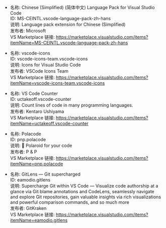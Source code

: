 -   名称: Chinese (Simplified) (简体中文) Language Pack for Visual Studio Code  
    ID: MS-CEINTL.vscode-language-pack-zh-hans  
    说明: Language pack extension for Chinese (Simplified)  
    发布者: Microsoft  
    VS Marketplace 链接: https://marketplace.visualstudio.com/items?itemName=MS-CEINTL.vscode-language-pack-zh-hans  

-   名称: vscode-icons  
    ID: vscode-icons-team.vscode-icons  
    说明: Icons for Visual Studio Code  
    发布者: VSCode Icons Team  
    VS Marketplace 链接: https://marketplace.visualstudio.com/items?itemName=vscode-icons-team.vscode-icons  

-   名称: VS Code Counter  
    ID: uctakeoff.vscode-counter  
    说明: Count lines of code in many programming languages.  
    发布者: Kentaro Ushiyama  
    VS Marketplace 链接: https://marketplace.visualstudio.com/items?itemName=uctakeoff.vscode-counter  

-   名称: Polacode  
    ID: pnp.polacode  
    说明: 📸  Polaroid for your code  
    发布者: P & P  
    VS Marketplace 链接: https://marketplace.visualstudio.com/items?itemName=pnp.polacode  

-   名称: GitLens — Git supercharged  
    ID: eamodio.gitlens  
    说明: Supercharge Git within VS Code — Visualize code authorship at a glance via Git blame annotations and CodeLens, seamlessly navigate and explore Git repositories, gain valuable insights via rich visualizations and powerful comparison commands, and so much more  
    发布者: GitKraken  
    VS Marketplace 链接: https://marketplace.visualstudio.com/items?itemName=eamodio.gitlens  
